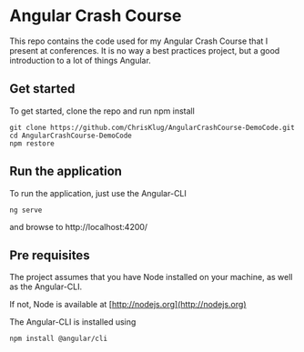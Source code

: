 # Angular Crash Course
This repo contains the code used for my Angular Crash Course that I present at conferences. It is no way a best practices project, but a good introduction to a lot of things Angular.

## Get started
To get started, clone the repo and run npm install
```
git clone https://github.com/ChrisKlug/AngularCrashCourse-DemoCode.git
cd AngularCrashCourse-DemoCode
npm restore
```

## Run the application
To run the application, just use the Angular-CLI
```
ng serve
```
and browse to http://localhost:4200/

## Pre requisites
The project assumes that you have Node installed on your machine, as well as the Angular-CLI.

If not, Node is available at [http://nodejs.org](http://nodejs.org)

The Angular-CLI is installed using
```
npm install @angular/cli
```
